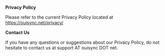 **Privacy Policy**

Please refer to the current Privacy Policy located at https://ouisync.net/privacy/

**Contact Us**

If you have any questions or suggestions about our Privacy Policy, do not hesitate to contact us at support AT ouisync DOT net.
